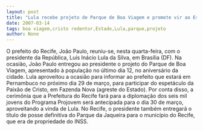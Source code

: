 ```yaml
---
layout: post
title: "Lula recebe projeto de Parque de Boa Viagem e promete vir ao Estado para Paixão de Cristo"
date: 2007-03-14
tags: boa viagem,cristo redentor,Estado,Lula,parque,projeto
author: None
---
```

O prefeito do Recife, João Paulo, reuniu-se, nesta quarta-feira, com o presidente da República, Luís Inácio Lula da Silva, em Brasília (DF). 
Na ocasião, João Paulo entregou ao presidente o projeto do Parque de Boa Viagem, apresentado à população no último dia 12, no aniversário da cidade. 
Lula aproveitou a ocasião para informar ao prefeito que estará em Pernambuco no próximo dia 29 de março, para participar do espetáculo da Paixão de Cristo, em Fazenda Nova (agreste do Estado). 
Por conta disso, a cerimônia que a Prefeitura do Recife fará para a diplomação dos seis mil jovens do Programa Projovem será antecipada para o dia 30 de março, aproveitando a vinda de Lula. 
No Recife, o presidente também entregará o título de posse definitiva do Parque da Jaqueira para o município do Recife, que era de propriedade do INSS. 